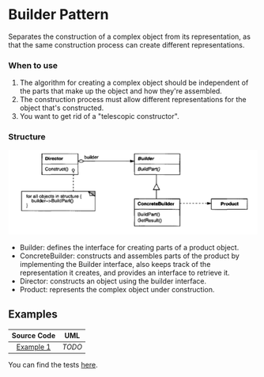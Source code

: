 # Builder Pattern

Separates the construction of a complex object from its representation, as that the same construction process can create different representations.

### When to use

1. The algorithm for creating a complex object should be independent of the parts that make up the object and how they're assembled.
2. The construction process must allow different representations for the object that's constructed.
3. You want to get rid of a "telescopic constructor".

### Structure

<p align="center">
  <img src="figures/figure_1.png">
</p>

- Builder: defines the interface for creating parts of a product object.
- ConcreteBuilder: constructs and assembles parts of the product by implementing the Builder interface, also keeps track of the representation it creates, and provides an interface to retrieve it.
- Director: constructs an object using the builder interface.
- Product: represents the complex object under construction.

## Examples

|        Source Code        |  UML   |
| :-----------------------: | :----: |
| [Example 1](example_1.ts) | _TODO_ |

You can find the tests [here](index.test.ts).